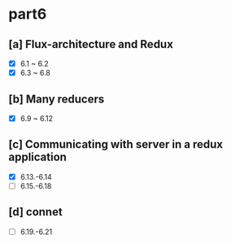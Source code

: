 # part6

## [a] Flux-architecture and Redux 

- [x] 6.1 ~ 6.2  
- [x] 6.3 ~ 6.8   

## [b] Many reducers

- [x] 6.9 ~ 6.12

## [c] Communicating with server in a redux application

- [x] 6.13.-6.14
- [ ] 6.15.-6.18

## [d] connet

- [ ] 6.19.-6.21

